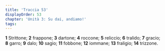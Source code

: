 ```yaml
---
title: 'Traccia 53'
displayOrder: 53
chapter: 'Unità 3: Su dai, andiamo!'
tags:
---
```


**1** Strittone; **2** frappone; **3** dartone; **4** roccone; **5** reliccio; **6** tralido; **7** gracio; **8** garro; **9** dalo; **10** sagio; **11**
fobbone; **12** iommane; **13** fraligio; **14** trizzone.
